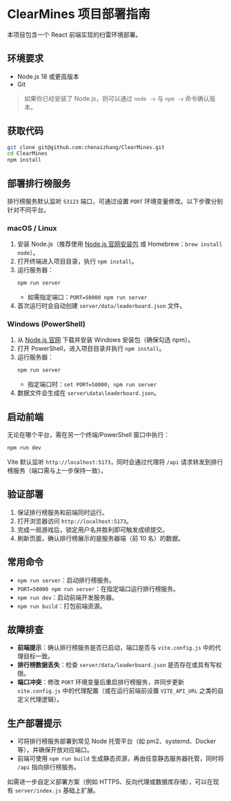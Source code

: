 # ClearMines 项目部署指南

本项目包含一个 React 前端实现的扫雷环境部署。

## 环境要求

- Node.js 18 或更高版本
- Git

> 如果你已经安装了 Node.js，则可以通过 `node -v` 与 `npm -v` 命令确认版本。

## 获取代码

```bash
git clone git@github.com:chenaizhang/ClearMines.git
cd ClearMines
npm install
```

## 部署排行榜服务

排行榜服务默认监听 `53123` 端口，可通过设置 `PORT` 环境变量修改。以下步骤分别针对不同平台。

### macOS / Linux

1. 安装 Node.js（推荐使用 [Node.js 官网安装包](https://nodejs.org/) 或 Homebrew：`brew install node`）。
2. 打开终端进入项目目录，执行 `npm install`。
3. 运行服务器：
   ```bash
   npm run server
   ```
   - 如需指定端口：`PORT=50000 npm run server`
4. 首次运行时会自动创建 `server/data/leaderboard.json` 文件。

### Windows (PowerShell)

1. 从 [Node.js 官网](https://nodejs.org/) 下载并安装 Windows 安装包（确保勾选 npm）。
2. 打开 PowerShell，进入项目目录并执行 `npm install`。
3. 运行服务器：
   ```powershell
   npm run server
   ```
   - 指定端口时：`set PORT=50000; npm run server`
4. 数据文件会生成在 `server\data\leaderboard.json`。

## 启动前端

无论在哪个平台，需在另一个终端/PowerShell 窗口中执行：

```bash
npm run dev
```

Vite 默认监听 `http://localhost:5173`，同时会通过代理将 `/api` 请求转发到排行榜服务（端口需与上一步保持一致）。

## 验证部署

1. 保证排行榜服务和前端同时运行。
2. 打开浏览器访问 `http://localhost:5173`。
3. 完成一局游戏后，锁定用户名并胜利即可触发成绩提交。
4. 刷新页面，确认排行榜展示的是服务器端（前 10 名）的数据。

## 常用命令

- `npm run server`：启动排行榜服务。
- `PORT=50000 npm run server`：在指定端口运行排行榜服务。
- `npm run dev`：启动前端开发服务器。
- `npm run build`：打包前端资源。

## 故障排查

- **前端提示**：确认排行榜服务是否已启动，端口是否与 `vite.config.js` 中的代理目标一致。
- **排行榜数据丢失**：检查 `server/data/leaderboard.json` 是否存在或具有写权限。
- **端口冲突**：修改 `PORT` 环境变量后重启排行榜服务，并同步更新 `vite.config.js` 中的代理配置（或在运行前端前设置 `VITE_API_URL` 之类的自定义代理逻辑）。

## 生产部署提示

- 可将排行榜服务部署到常见 Node 托管平台（如 pm2、systemd、Docker 等），并确保开放对应端口。
- 前端可使用 `npm run build` 生成静态资源，再由任意静态服务器托管，同时将 `/api` 指向排行榜服务。

如需进一步自定义部署方案（例如 HTTPS、反向代理或数据库存储），可以在现有 `server/index.js` 基础上扩展。
